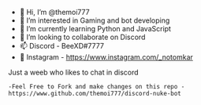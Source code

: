 - 👋 Hi, I’m @themoi777
- 👀 I’m interested in Gaming and bot developing
- 🌱 I’m currently learning Python and JavaScript 
- 💞️ I’m looking to collaborate on Discord
- 📫 Discord - BeeXD#7777 
- 🌝 Instagram - https://www.instagram.com/_notomkar



Just a weeb who likes to chat in discord

    -Feel Free to Fork and make changes on this repo - https://www.github.com/themoi777/discord-nuke-bot
<!---
themoi777/themoi777 is a ✨ special ✨ repository because its `README.md` (this file) appears on your GitHub profile.
You can click the Preview link to take a look at your changes.
--->
